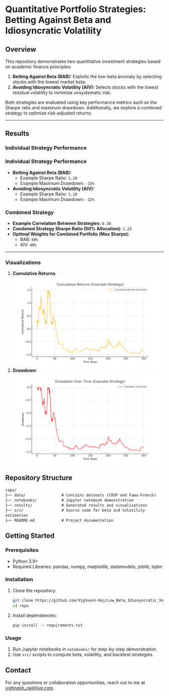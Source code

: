 
# Quantitative Portfolio Strategies: Betting Against Beta and Idiosyncratic Volatility

## Overview
This repository demonstrates two quantitative investment strategies based on academic finance principles:

1. **Betting Against Beta (BAB):** Exploits the low-beta anomaly by selecting stocks with the lowest market beta.
2. **Avoiding Idiosyncratic Volatility (AIV):** Selects stocks with the lowest residual volatility to minimize unsystematic risk.

Both strategies are evaluated using key performance metrics such as the Sharpe ratio and maximum drawdown. Additionally, we explore a combined strategy to optimize risk-adjusted returns.

---

## Results
### Individual Strategy Performance
### Individual Strategy Performance
- **Betting Against Beta (BAB):**
   - Example Sharpe Ratio: `1.20`
   - Example Maximum Drawdown: `-15%`
- **Avoiding Idiosyncratic Volatility (AIV):**
   - Example Sharpe Ratio: `1.10`
   - Example Maximum Drawdown: `-12%`

### Combined Strategy
- **Example Correlation Between Strategies:** `0.30`
- **Combined Strategy Sharpe Ratio (50% Allocation):** `1.25`
- **Optimal Weights for Combined Portfolio (Max Sharpe):**
  - BAB: `60%`
  - AIV: `40%`

---


### Visualizations
1. **Cumulative Returns**: ![Cumulative Returns](results/cumulative_returns_example.png)
2. **Drawdown**: ![Drawdown](results/drawdown_example.png)

## Repository Structure
```
repo/
├── data/                # Contains datasets (CRSP and Fama-French)
├── notebooks/           # Jupyter notebook demonstration
├── results/             # Generated results and visualizations
├── src/                 # Source code for beta and volatility estimation
├── README.md            # Project documentation
```

## Getting Started
### Prerequisites
- Python 3.9+
- Required Libraries: pandas, numpy, matplotlib, statsmodels, joblib, tqdm

### Installation
1. Clone the repository:
   ```bash
   git clone https://github.com/Vighnesh-Raj/Low_Beta_Idiosyncratic_Volatility.git
   cd repo
   ```
2. Install dependencies:
   ```bash
   pip install -r requirements.txt
   ```

### Usage
1. Run Jupyter notebooks in `notebooks/` for step-by-step demonstration.
2. Use `src/` scripts to compute beta, volatility, and backtest strategies.

## Contact
For any questions or collaboration opportunities, reach out to me at vighnesh_raj@live.com.
